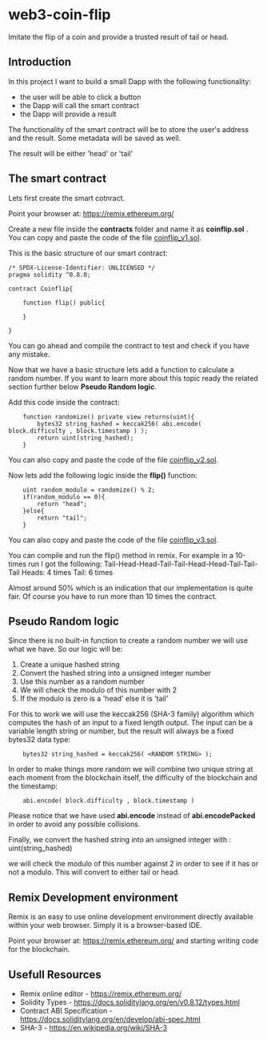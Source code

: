 # web3-coin-flip
Imitate the flip of a coin and provide a trusted result of tail or head.

## Introduction
In this project I want to build a small Dapp with the following functionality:

* the user will be able to click a button
* the Dapp will call the smart contract
* the Dapp will provide a result

The functionality of the smart contract will be to store the user's address and the result. Some metadata will be saved as well.

The result will be either 'head' or 'tail'

## The smart contract
Lets first create the smart cotnract.

Point your browser at: https://remix.ethereum.org/

Create a new file inside the __contracts__ folder and name it as **coinflip.sol** . You can copy and paste the code of the file [coinflip_v1.sol](contracts/coinflip_v1.sol).

This is the basic structure of our smart contract:

```Solidity
/* SPDX-License-Identifier: UNLICENSED */
pragma solidity ^0.8.0;

contract Coinflip{

    function flip() public{

    }
    
}
```

You can go ahead and compile the contract to test and check if you have any mistake.

Now that we have a basic structure lets add a function to calculate a random number. If you want to learn more about this topic ready the related section further below **Pseudo Random logic**.

Add this code inside the contract:
```Solidity
    function randomize() private view returns(uint){
        bytes32 string_hashed = keccak256( abi.encode( block.difficulty , block.timestamp ) );
        return uint(string_hashed);
    }   
```
You can also copy and paste the code of the file [coinflip_v2.sol](contracts/coinflip_v2.sol).

Now lets add the following logic inside the **flip()** function:
```Solidity
    uint random_modulo = randomize() % 2;
    if(random_modulo == 0){
        return "head";
    }else{
        return "tail";
    } 
 ```
 You can also copy and paste the code of the file [coinflip_v3.sol](contracts/coinflip_v3.sol).

 You can compile and run the flip() method in remix. For example in a 10-times run I got the following:
 Tail-Head-Head-Tail-Tail-Head-Head-Tail-Tail-Tail
 Heads: 4 times
 Tail: 6 times

 Almost around 50% which is an indication that our implementation  is quite fair. Of course you have to run more than 10 times the contract.

## Pseudo Random logic
Since there is no built-in function to create a random number we will use what we have. So our logic will be:

1. Create a unique hashed string
2. Convert the hashed string into a unsigned integer number
3. Use this number as a random number
4. We will check the modulo of this number with 2
5. If the modulo is zero is a 'head' else it is 'tail'

For this to work we will use the keccak256 (SHA-3 family) algorithm which computes the hash of an input to a fixed length output. The input can be a variable length string or number, but the result will always be a fixed bytes32 data type:
```Solidity
    bytes32 string_hashed = keccak256( <RANDOM STRING> );
```

In order to make things more random we will combine two unique string at each moment from the blockchain itself, the difficulty of the blockchain and the timestamp:
```Solidity
    abi.encode( block.difficulty , block.timestamp )
```

Please notice that we have used **abi.encode** instead of **abi.encodePacked** in order to avoid any possible collisions.

Finally,  we convert the hashed string into an unsigned integer with : uint(string_hashed)

we will check the modulo of this number against 2 in order to see if it has or not a modulo. This will convert to either tail or head.

## Remix Development environment
Remix is an easy to use online development environment directly available within your web browser. Simply it is a browser-based IDE.

Point your browser at: https://remix.ethereum.org/ and starting writing code for the blockchain.

## Usefull Resources
* Remix online editor - https://remix.ethereum.org/
* Solidity Types - https://docs.soliditylang.org/en/v0.8.12/types.html
* Contract ABI Specification - https://docs.soliditylang.org/en/develop/abi-spec.html
* SHA-3 - https://en.wikipedia.org/wiki/SHA-3
